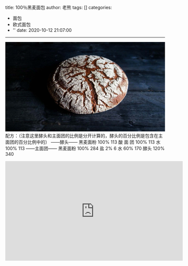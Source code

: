 title: 100％黑麦面包
author: 老熊
tags: []
categories:
  - 面包
  - 欧式面包
  - ''
date: 2020-10-12 21:07:00
---
![](/images/pasted-2.jpg)
配方：（注意这里酵头和主面团的比例是分开计算的，酵头的百分比例是包含在主面团的百分比例中的）
——酵头——
黑麦面粉   100%    113
酸  面 团   100%    113
水            100%    113
——主面团——
黑麦面粉   100%   284
盐            2%      6
水            60%    170
酵头         120%   340

<iframe width="560" height="315" src="https://www.youtube.com/embed/HPWCVi_oP-Q" frameborder="0" allow="accelerometer; autoplay; clipboard-write; encrypted-media; gyroscope; picture-in-picture" allowfullscreen></iframe>
